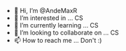 - 👋 Hi, I’m @AndeMaxR
- 👀 I’m interested in ... CS
- 🌱 I’m currently learning ... CS
- 💞️ I’m looking to collaborate on ... CS
- 📫 How to reach me ... Don't :)

<!---
AndeMaxR/AndeMaxR is a ✨ special ✨ repository because its `README.md` (this file) appears on your GitHub profile.
You can click the Preview link to take a look at your changes.
--->
